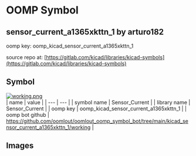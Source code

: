 # OOMP Symbol  
## sensor_current_a1365xkttn_1  by arturo182  
  
oomp key: oomp_kicad_sensor_current_a1365xkttn_1  
  
source repo at: [https://gitlab.com/kicad/libraries/kicad-symbols](https://gitlab.com/kicad/libraries/kicad-symbols)  
## Symbol  
  
[![working.png](working_600.png)](working.png)  
| name | value | 
| --- | --- | 
| symbol name | Sensor_Current | 
| library name | Sensor_Current | 
| oomp key | oomp_kicad_sensor_current_a1365xkttn_1 | 
| oomp bot github | https://github.com/oomlout/oomlout_oomp_symbol_bot/tree/main/kicad_sensor_current_a1365xkttn_1/working | 
## Images  
